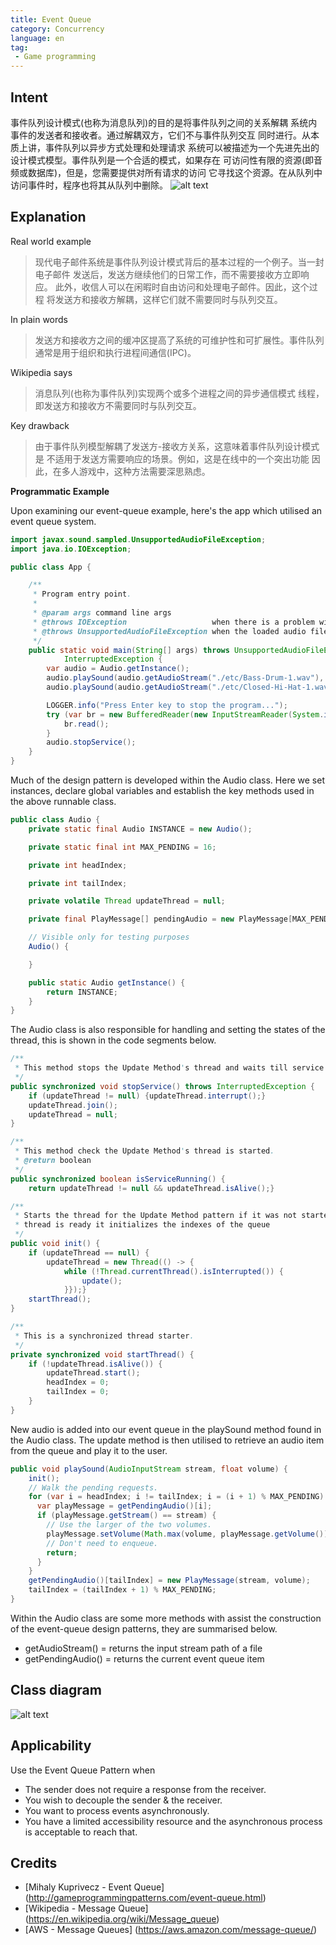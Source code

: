 ```yaml
---
title: Event Queue
category: Concurrency
language: en
tag:
 - Game programming
---
```


## Intent
事件队列设计模式(也称为消息队列)的目的是将事件队列之间的关系解耦
系统内事件的发送者和接收者。通过解耦双方，它们不与事件队列交互
同时进行。从本质上讲，事件队列以异步方式处理和处理请求
系统可以被描述为一个先进先出的设计模式模型。事件队列是一个合适的模式，如果存在
可访问性有限的资源(即音频或数据库)，但是，您需要提供对所有请求的访问
它寻找这个资源。在从队列中访问事件时，程序也将其从队列中删除。
![alt text](./etc/event-queue-model.png "Event Queue Visualised")

## Explanation 

Real world example

> 现代电子邮件系统是事件队列设计模式背后的基本过程的一个例子。当一封电子邮件
> 发送后，发送方继续他们的日常工作，而不需要接收方立即响应。
> 此外，收信人可以在闲暇时自由访问和处理电子邮件。因此，这个过程
> 将发送方和接收方解耦，这样它们就不需要同时与队列交互。

In plain words

>发送方和接收方之间的缓冲区提高了系统的可维护性和可扩展性。事件队列通常是用于组织和执行进程间通信(IPC)。

Wikipedia says

> 消息队列(也称为事件队列)实现两个或多个进程之间的异步通信模式
> 线程，即发送方和接收方不需要同时与队列交互。

Key drawback

> 由于事件队列模型解耦了发送方-接收方关系，这意味着事件队列设计模式是
> 不适用于发送方需要响应的场景。例如，这是在线中的一个突出功能
> 因此，在多人游戏中，这种方法需要深思熟虑。

**Programmatic Example**

Upon examining our event-queue example, here's the app which utilised an event queue system.

```java
import javax.sound.sampled.UnsupportedAudioFileException;
import java.io.IOException;

public class App {

    /**
     * Program entry point.
     *
     * @param args command line args
     * @throws IOException                   when there is a problem with the audio file loading
     * @throws UnsupportedAudioFileException when the loaded audio file is unsupported
     */
    public static void main(String[] args) throws UnsupportedAudioFileException, IOException,
            InterruptedException {
        var audio = Audio.getInstance();
        audio.playSound(audio.getAudioStream("./etc/Bass-Drum-1.wav"), -10.0f);
        audio.playSound(audio.getAudioStream("./etc/Closed-Hi-Hat-1.wav"), -8.0f);

        LOGGER.info("Press Enter key to stop the program...");
        try (var br = new BufferedReader(new InputStreamReader(System.in))) {
            br.read();
        }
        audio.stopService();
    }
}
```

Much of the design pattern is developed within the Audio class. Here we set instances, declare global variables and establish 
the key methods used in the above runnable class.

```java
public class Audio {
    private static final Audio INSTANCE = new Audio();

    private static final int MAX_PENDING = 16;

    private int headIndex;

    private int tailIndex;

    private volatile Thread updateThread = null;

    private final PlayMessage[] pendingAudio = new PlayMessage[MAX_PENDING];

    // Visible only for testing purposes
    Audio() {

    }

    public static Audio getInstance() {
        return INSTANCE;
    }
}
```

The Audio class is also responsible for handling and setting the states of the thread, this is shown in the code segments
below.

```java
/**
 * This method stops the Update Method's thread and waits till service stops.
 */
public synchronized void stopService() throws InterruptedException {
    if (updateThread != null) {updateThread.interrupt();}
    updateThread.join();
    updateThread = null;
}

/**
 * This method check the Update Method's thread is started.
 * @return boolean
 */
public synchronized boolean isServiceRunning() {
    return updateThread != null && updateThread.isAlive();}

/**
 * Starts the thread for the Update Method pattern if it was not started previously. Also when the
 * thread is ready it initializes the indexes of the queue
 */
public void init() {
    if (updateThread == null) {
        updateThread = new Thread(() -> {
            while (!Thread.currentThread().isInterrupted()) {
                update();
            }});}
    startThread();
}

/**
 * This is a synchronized thread starter.
 */
private synchronized void startThread() {
    if (!updateThread.isAlive()) {
        updateThread.start();
        headIndex = 0;
        tailIndex = 0;
    }
}
```

New audio is added into our event queue in the playSound method found in the Audio class. The update method is then utilised
to retrieve an audio item from the queue and play it to the user.

```java
public void playSound(AudioInputStream stream, float volume) {
    init();
    // Walk the pending requests.
    for (var i = headIndex; i != tailIndex; i = (i + 1) % MAX_PENDING) {
      var playMessage = getPendingAudio()[i];
      if (playMessage.getStream() == stream) {
        // Use the larger of the two volumes.
        playMessage.setVolume(Math.max(volume, playMessage.getVolume()));
        // Don't need to enqueue.
        return;
      }
    }
    getPendingAudio()[tailIndex] = new PlayMessage(stream, volume);
    tailIndex = (tailIndex + 1) % MAX_PENDING;
}
```

Within the Audio class are some more methods with assist the construction of the event-queue design patterns, they are 
summarised below.

- getAudioStream() = returns the input stream path of a file
- getPendingAudio() = returns the current event queue item 


## Class diagram
![alt text](./etc/model.png "Event Queue")

## Applicability

Use the Event Queue Pattern when

* The sender does not require a response from the receiver.
* You wish to decouple the sender & the receiver.
* You want to process events asynchronously.
* You have a limited accessibility resource and the asynchronous process is acceptable to reach that.

## Credits

* [Mihaly Kuprivecz - Event Queue] (http://gameprogrammingpatterns.com/event-queue.html)
* [Wikipedia - Message Queue] (https://en.wikipedia.org/wiki/Message_queue)
* [AWS - Message Queues] (https://aws.amazon.com/message-queue/)
